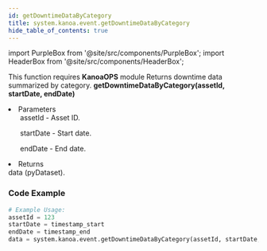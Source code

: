```yaml
---
id: getDowntimeDataByCategory
title: system.kanoa.event.getDowntimeDataByCategory
hide_table_of_contents: true
---
```


import PurpleBox from '@site/src/components/PurpleBox';
import HeaderBox from '@site/src/components/HeaderBox';

<PurpleBox>This function requires <b>KanoaOPS</b> module</PurpleBox>
<HeaderBox header="Description">
    Returns downtime data summarized by category.
</HeaderBox>
<HeaderBox header="Syntax">
    <b>getDowntimeDataByCategory(assetId, startDate, endDate)</b>
    <li>Parameters <br />
        <ul>assetId - Asset ID.</ul>
        <ul>startDate - Start date.</ul>
        <ul>endDate - End date.</ul>
    </li>
    <li>Returns <br />
        data (pyDataset).
    </li>
</HeaderBox>

### Code Example

```python
# Example Usage:
assetId = 123
startDate = timestamp_start
endDate = timestamp_end
data = system.kanoa.event.getDowntimeDataByCategory(assetId, startDate, endDate)

